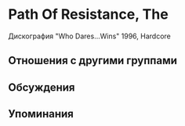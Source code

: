 # Path Of Resistance, The

Дискография
"Who Dares...Wins" 1996, Hardcore

## Отношения с другими группами


## Обсуждения


## Упоминания

